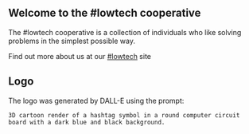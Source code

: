## Welcome to the #lowtech cooperative

The #lowtech cooperative is a collection of individuals who like solving problems in the simplest possible way. 

Find out more about us at our [#lowtech](https://lowtech.io) site


## Logo

The logo was generated by DALL-E using the prompt: 

```
3D cartoon render of a hashtag symbol in a round computer circuit board with a dark blue and black background.
```
